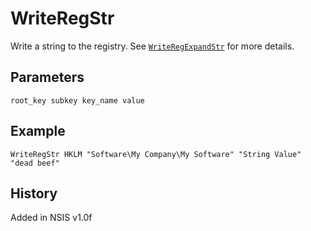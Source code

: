 # WriteRegStr

Write a string to the registry. See [`WriteRegExpandStr`][1] for more details.

## Parameters

    root_key subkey key_name value

## Example

    WriteRegStr HKLM "Software\My Company\My Software" "String Value" "dead beef"

## History

Added in NSIS v1.0f

[1]: WriteRegExpandStr.md
